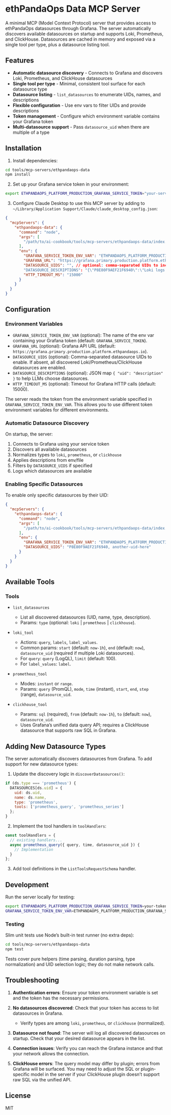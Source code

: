 # ethPandaOps Data MCP Server

A minimal MCP (Model Context Protocol) server that provides access to ethPandaOps datasources through Grafana. The server automatically discovers available datasources on startup and supports Loki, Prometheus, and ClickHouse. Datasources are cached in memory and exposed via a single tool per type, plus a datasource listing tool.

## Features

- **Automatic datasource discovery** - Connects to Grafana and discovers Loki, Prometheus, and ClickHouse datasources
- **Single tool per type** - Minimal, consistent tool surface for each datasource type
- **Datasource listing** - `list_datasources` to enumerate UIDs, names, and descriptions
- **Flexible configuration** - Use env vars to filter UIDs and provide descriptions
- **Token management** - Configure which environment variable contains your Grafana token
- **Multi-datasource support** - Pass `datasource_uid` when there are multiple of a type

## Installation

1. Install dependencies:
```bash
cd tools/mcp-servers/ethpandaops-data
npm install
```

2. Set up your Grafana service token in your environment:
```bash
export ETHPANDAOPS_PLATFORM_PRODUCTION_GRAFANA_SERVICE_TOKEN="your-service-token-here"
```

3. Configure Claude Desktop to use this MCP server by adding to `~/Library/Application Support/Claude/claude_desktop_config.json`:

```json
{
  "mcpServers": {
    "ethpandaops-data": {
      "command": "node",
      "args": [
        "/path/to/ai-cookbook/tools/mcp-servers/ethpandaops-data/index.js"
      ],
      "env": {
        "GRAFANA_SERVICE_TOKEN_ENV_VAR": "ETHPANDAOPS_PLATFORM_PRODUCTION_GRAFANA_SERVICE_TOKEN",
        "GRAFANA_URL": "https://grafana.primary.production.platform.ethpandaops.io",
        "DATASOURCE_UIDS": "", // optional: comma-separated UIDs to include
        "DATASOURCE_DESCRIPTIONS": "{\"P8E80F9AEF21F6940\":\"Loki logs for Ethereum services\"}",
        "HTTP_TIMEOUT_MS": "15000"
      }
    }
  }
}
```

## Configuration

### Environment Variables

- `GRAFANA_SERVICE_TOKEN_ENV_VAR` (optional): The name of the env var containing your Grafana token (default: `GRAFANA_SERVICE_TOKEN`).
- `GRAFANA_URL` (optional): Grafana API URL (default: `https://grafana.primary.production.platform.ethpandaops.io`).
- `DATASOURCE_UIDS` (optional): Comma-separated datasource UIDs to enable. If absent, all discovered Loki/Prometheus/ClickHouse datasources are enabled.
- `DATASOURCE_DESCRIPTIONS` (optional): JSON map `{ "uid": "description" }` to help LLMs choose datasources.
- `HTTP_TIMEOUT_MS` (optional): Timeout for Grafana HTTP calls (default: 15000).

The server reads the token from the environment variable specified in `GRAFANA_SERVICE_TOKEN_ENV_VAR`. This allows you to use different token environment variables for different environments.

### Automatic Datasource Discovery

On startup, the server:
1. Connects to Grafana using your service token
2. Discovers all available datasources
3. Normalizes types to `loki`, `prometheus`, or `clickhouse`
4. Applies descriptions from env/file
5. Filters by `DATASOURCE_UIDS` if specified
6. Logs which datasources are available

### Enabling Specific Datasources

To enable only specific datasources by their UID:

```json
{
  "mcpServers": {
    "ethpandaops-data": {
      "command": "node",
      "args": [
        "/path/to/ai-cookbook/tools/mcp-servers/ethpandaops-data/index.js"
      ],
      "env": {
        "GRAFANA_SERVICE_TOKEN_ENV_VAR": "ETHPANDAOPS_PLATFORM_PRODUCTION_GRAFANA_SERVICE_TOKEN",
        "DATASOURCE_UIDS": "P8E80F9AEF21F6940, another-uid-here"
      }
    }
  }
}
```

## Available Tools

### Tools

- `list_datasources`
  - List all discovered datasources (UID, name, type, description).
  - Params: `type` (optional: `loki` | `prometheus` | `clickhouse`).

- `loki_tool`
  - Actions: `query`, `labels`, `label_values`.
  - Common params: `start` (default: `now-1h`), `end` (default: `now`), `datasource_uid` (required if multiple Loki datasources).
  - For `query`: `query` (LogQL), `limit` (default: 100).
  - For `label_values`: `label`.

- `prometheus_tool`
  - Modes: `instant` or `range`.
  - Params: `query` (PromQL), `mode`, `time` (instant), `start`, `end`, `step` (range), `datasource_uid`.

- `clickhouse_tool`
  - Params: `sql` (required), `from` (default: `now-1h`), `to` (default: `now`), `datasource_uid`.
  - Uses Grafana’s unified data query API; requires a ClickHouse datasource that supports raw SQL in Grafana.

## Adding New Datasource Types

The server automatically discovers datasources from Grafana. To add support for new datasource types:

1. Update the discovery logic in `discoverDatasources()`:
```javascript
if (ds.type === 'prometheus') {
  DATASOURCES[ds.uid] = {
    uid: ds.uid,
    name: ds.name,
    type: 'prometheus',
    tools: ['prometheus_query', 'prometheus_series']
  };
}
```

2. Implement the tool handlers in `toolHandlers`:
```javascript
const toolHandlers = {
  // existing handlers...
  async prometheus_query({ query, time, datasource_uid }) {
    // Implementation
  }
};
```

3. Add tool definitions in the `ListToolsRequestSchema` handler.

## Development

Run the server locally for testing:
```bash
export ETHPANDAOPS_PLATFORM_PRODUCTION_GRAFANA_SERVICE_TOKEN=your-token
GRAFANA_SERVICE_TOKEN_ENV_VAR=ETHPANDAOPS_PLATFORM_PRODUCTION_GRAFANA_SERVICE_TOKEN node index.js
```

### Testing

Slim unit tests use Node’s built-in test runner (no extra deps):

```bash
cd tools/mcp-servers/ethpandaops-data
npm test
```

Tests cover pure helpers (time parsing, duration parsing, type normalization) and UID selection logic; they do not make network calls.

## Troubleshooting

1. **Authentication errors**: Ensure your token environment variable is set and the token has the necessary permissions.

2. **No datasources discovered**: Check that your token has access to list datasources in Grafana.
   - Verify types are among `loki`, `prometheus`, or `clickhouse` (normalized).

3. **Datasource not found**: The server will log all discovered datasources on startup. Check that your desired datasource appears in the list.

4. **Connection issues**: Verify you can reach the Grafana instance and that your network allows the connection.
5. **ClickHouse errors**: The query model may differ by plugin; errors from Grafana will be surfaced. You may need to adjust the SQL or plugin-specific model in the server if your ClickHouse plugin doesn’t support raw SQL via the unified API.

## License

MIT
